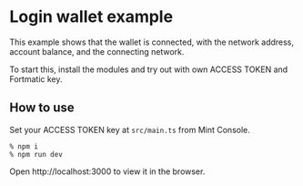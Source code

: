 # Login wallet example

This example shows that the wallet is connected, with the network address, account balance, and the connecting network.

To start this, install the modules and try out with own ACCESS TOKEN and Fortmatic key.

## How to use

Set your ACCESS TOKEN key at `src/main.ts` from Mint Console.

```shell
% npm i
% npm run dev
```

Open http://localhost:3000 to view it in the browser.
